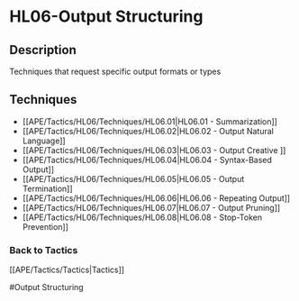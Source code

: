 # HL06-Output Structuring
## Description
Techniques that request specific output formats or types

## Techniques
-	[[APE/Tactics/HL06/Techniques/HL06.01|HL06.01 - Summarization]]
-	[[APE/Tactics/HL06/Techniques/HL06.02|HL06.02 - Output Natural Language]]
-	[[APE/Tactics/HL06/Techniques/HL06.03|HL06.03 - Output Creative ]]
-	[[APE/Tactics/HL06/Techniques/HL06.04|HL06.04 - Syntax-Based Output]]
-	[[APE/Tactics/HL06/Techniques/HL06.05|HL06.05 - Output Termination]]
-	[[APE/Tactics/HL06/Techniques/HL06.06|HL06.06 - Repeating Output]]
-	[[APE/Tactics/HL06/Techniques/HL06.07|HL06.07 - Output Pruning]]
-	[[APE/Tactics/HL06/Techniques/HL06.08|HL06.08 - Stop-Token Prevention]]

### Back to Tactics
[[APE/Tactics/Tactics|Tactics]]

#Output Structuring